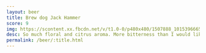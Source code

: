 ```yaml
---
layout: beer
title: Brew dog Jack Hammer
score: 9
img: https://scontent.xx.fbcdn.net/v/t1.0-0/p480x480/1507888_10153966650763745_3858788343816093746_n.jpg?oh=d054e8da620722e68865be0daec1f46f&oe=586F3D55
desc: So much floral and citrus aroma. More bitterness than I would like but once you get used to it the flavour is amazing
permalink: /beer/:title.html
---
```

